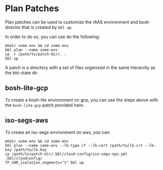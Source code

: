 # Plan Patches

Plan patches can be used to customize the IAAS
environment and bosh director that is created by
`bbl up`.

In order to do so, you can use do the following:

```
mkdir some-env && cd some-env
bbl plan --name some-env
cp -r /path/to/patch-dir/. .
bbl up
```

A patch is a directory with a set of files
organized in the same hierarchy as the bbl-state dir.

## bosh-lite-gcp

To create a bosh-lite environment on gcp,
you can use the steps above with the
`bosh-lite-gcp` patch provided here.

## iso-segs-aws

To create an iso-segs environment on aws, you can:

```
mkdir some-env && cd some-env
bbl plan --name some-env --lb-type cf --lb-cert /path/to/lb.crt --lb-key /path/to/lb.key
cp /path/to/patch-dir/.bbl/cloud-config/iso-segs-ops.yml .bbl/cloudconfig/
TF_VAR_isolation_segments="1" bbl up
```
